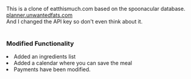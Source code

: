 This is a clone of eatthismuch.com based on the spoonacular database. 
<br />
<a href="planner.unwantedfats.com">planner.unwantedfats.com</a> 
<br />
And I changed the API key so don't even think about it.
<br />
<br />
<h3>Modified Functionality</h3>
<li>
  Added an ingredients list
</li>

<li>
Added a calendar where you can save the meal
</li>
<li>
Payments have been modified.
</li>
